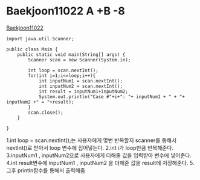 Baekjoon11022 A +B -8
=====
[Baekjoon11022](https://www.acmicpc.net/problem/11022)
```
import java.util.Scanner;

public class Main {
    public static void main(String[] args) {
        Scanner scan = new Scanner(System.in);

        int loop = scan.nextInt();
        for(int i=1;i<=loop;i++){
            int inputNum1 = scan.nextInt();
            int inputNum2 = scan.nextInt();
            int result = inputNum1+inputNum2;
            System.out.println("Case #"+i+": "+ inputNum1 + " + "+ inputNum2 +" = "+result);
        }
        scan.close();
    }
    
}
```
1.int loop = scan.nextInt();는 사용자에게 몇번 반복할지 scanner를 통해서 nextInt()로 받아서 loop 변수에 집어넣는다. 
2.int i가 loop만큼 반복해준다. 
3.inputNum1 , inputNum2으로 사용자에게 더해줄 값을 입력받아 변수에 넣어준다. 
4.int result변수에 inputNum1 , inputNum2 을 더해준 값을 result에 저장해준다. 
5.그후 println함수를 통해서 출력해줌

